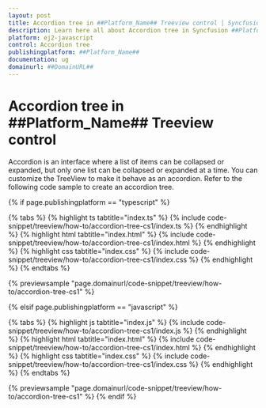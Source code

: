 ```yaml
---
layout: post
title: Accordion tree in ##Platform_Name## Treeview control | Syncfusion
description: Learn here all about Accordion tree in Syncfusion ##Platform_Name## Treeview control of Syncfusion Essential JS 2 and more.
platform: ej2-javascript
control: Accordion tree 
publishingplatform: ##Platform_Name##
documentation: ug
domainurl: ##DomainURL##
---
```


# Accordion tree in ##Platform_Name## Treeview control

Accordion is an interface where a list of items can be collapsed or expanded, but only one list can be collapsed or expanded at a time. You can customize the TreeView to make it behave as an accordion. Refer to the following code sample to create an accordion tree.

{% if page.publishingplatform == "typescript" %}

 {% tabs %}
{% highlight ts tabtitle="index.ts" %}
{% include code-snippet/treeview/how-to/accordion-tree-cs1/index.ts %}
{% endhighlight %}
{% highlight html tabtitle="index.html" %}
{% include code-snippet/treeview/how-to/accordion-tree-cs1/index.html %}
{% endhighlight %}
{% highlight css tabtitle="index.css" %}
{% include code-snippet/treeview/how-to/accordion-tree-cs1/index.css %}
{% endhighlight %}
{% endtabs %}
        
{% previewsample "page.domainurl/code-snippet/treeview/how-to/accordion-tree-cs1" %}

{% elsif page.publishingplatform == "javascript" %}

{% tabs %}
{% highlight js tabtitle="index.js" %}
{% include code-snippet/treeview/how-to/accordion-tree-cs1/index.js %}
{% endhighlight %}
{% highlight html tabtitle="index.html" %}
{% include code-snippet/treeview/how-to/accordion-tree-cs1/index.html %}
{% endhighlight %}
{% highlight css tabtitle="index.css" %}
{% include code-snippet/treeview/how-to/accordion-tree-cs1/index.css %}
{% endhighlight %}
{% endtabs %}

{% previewsample "page.domainurl/code-snippet/treeview/how-to/accordion-tree-cs1" %}
{% endif %}